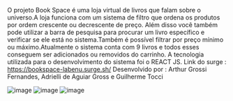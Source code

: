 O projeto  Book Space é uma loja virtual de livros que falam sobre o universo.A loja funciona com um sistema de filtro que ordena os produtos por ordem crescente ou decrescente de preço. Além disso você também pode utilizar a barra de pesquisa para procurar um livro específico e verificar se ele está no sistema.Também é possível filtrar por preço mínimo ou máximo.Atualmente o sistema conta com 9 livros e todos esses conseguem ser adicionados ou removidos do carrinho.
A tecnologia utilizada para o desenvolvimento do sistema foi o REACT JS.
Link do surge : https://bookspace-labenu.surge.sh/
Desenvolvido por :  Arthur Grossi Fernandes, Adrielli de Aguiar Gross e Guilherme Tocci

![image](https://user-images.githubusercontent.com/104547759/174469359-8ee5a5be-ce49-4c82-aceb-b14ac5890d35.png)
![image](https://user-images.githubusercontent.com/104547759/174469383-b985e0ea-625d-42c5-90cd-38c319006f1f.png)
![image](https://user-images.githubusercontent.com/104547759/174469389-e892b9fc-55e8-4e76-9527-ad1d0f39e2ae.png)
